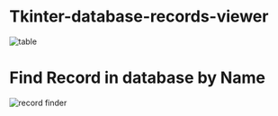 # Tkinter-database-records-viewer
![table](https://user-images.githubusercontent.com/67255069/106500559-fa084100-64e7-11eb-9414-104d905a2873.JPG)
# Find Record in database by Name 
![record finder](https://user-images.githubusercontent.com/67255069/106862171-bdf1fd80-66ec-11eb-8a8c-0b1577fbc7c9.png)
